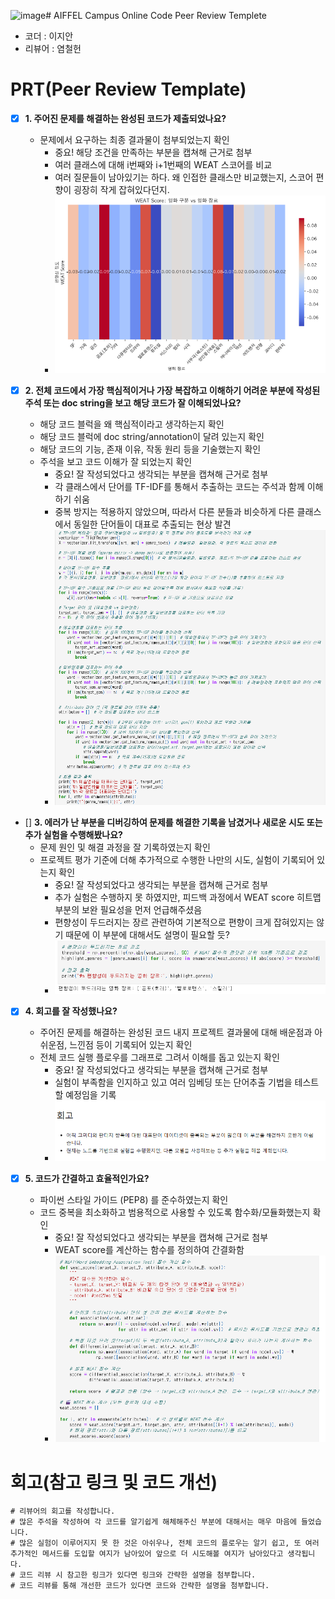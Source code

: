 ![image](https://github.com/user-attachments/assets/d0cfa765-5348-4d77-ac63-c1e892eab675)# AIFFEL Campus Online Code Peer Review Templete
- 코더 : 이지안
- 리뷰어 : 염철헌


# PRT(Peer Review Template)
- [X]  **1. 주어진 문제를 해결하는 완성된 코드가 제출되었나요?**
    - 문제에서 요구하는 최종 결과물이 첨부되었는지 확인
        - 중요! 해당 조건을 만족하는 부분을 캡쳐해 근거로 첨부
        - 여러 클래스에 대해 i번째와 i+1번째의 WEAT 스코어를 비교
        - 여러 질문들이 남아있기는 하다. 왜 인접한 클래스만 비교했는지, 스코어 편향이 굉장히 작게 잡혀있다던지.
        - ![1](images/1.png)

- [X]  **2. 전체 코드에서 가장 핵심적이거나 가장 복잡하고 이해하기 어려운 부분에 작성된 
주석 또는 doc string을 보고 해당 코드가 잘 이해되었나요?**
    - 해당 코드 블럭을 왜 핵심적이라고 생각하는지 확인
    - 해당 코드 블럭에 doc string/annotation이 달려 있는지 확인
    - 해당 코드의 기능, 존재 이유, 작동 원리 등을 기술했는지 확인
    - 주석을 보고 코드 이해가 잘 되었는지 확인
        - 중요! 잘 작성되었다고 생각되는 부분을 캡쳐해 근거로 첨부
        - 각 클래스에서 단어를 TF-IDF를 통해서 추출하는 코드는 주석과 함께 이해하기 쉬움
        - 중복 방지는 적용하지 않았으며, 따라서 다른 분들과 비슷하게 다른 클래스에서 동일한 단어들이 대표로 추출되는 현상 발견
        - ![2](images/2.png)
        
- []  **3. 에러가 난 부분을 디버깅하여 문제를 해결한 기록을 남겼거나
새로운 시도 또는 추가 실험을 수행해봤나요?**
    - 문제 원인 및 해결 과정을 잘 기록하였는지 확인
    - 프로젝트 평가 기준에 더해 추가적으로 수행한 나만의 시도, 
    실험이 기록되어 있는지 확인
        - 중요! 잘 작성되었다고 생각되는 부분을 캡쳐해 근거로 첨부
        - 추가 실험은 수행하지 못 하였지만, 피드백 과정에서 WEAT score 히트맵 부분의 보완 필요성을 먼저 언급해주셨음
        - 편향성이 두드러지는 장르 관련하여 기본적으로 편향이 크게 잡혀있지는 않기 때문에 이 부분에 대해서도 설명이 필요할 듯?
        - ![3](images/3.png)
          
- [X]  **4. 회고를 잘 작성했나요?**
    - 주어진 문제를 해결하는 완성된 코드 내지 프로젝트 결과물에 대해
    배운점과 아쉬운점, 느낀점 등이 기록되어 있는지 확인
    - 전체 코드 실행 플로우를 그래프로 그려서 이해를 돕고 있는지 확인
        - 중요! 잘 작성되었다고 생각되는 부분을 캡쳐해 근거로 첨부
        - 실험이 부족함을 인지하고 있고 여러 임베딩 또는 단어추출 기법을 테스트할 예정임을 기록
        - ![4](images/4.png)
          
      
- [X]  **5. 코드가 간결하고 효율적인가요?**
    - 파이썬 스타일 가이드 (PEP8) 를 준수하였는지 확인
    - 코드 중복을 최소화하고 범용적으로 사용할 수 있도록 함수화/모듈화했는지 확인
        - 중요! 잘 작성되었다고 생각되는 부분을 캡쳐해 근거로 첨부
        - WEAT score를 계산하는 함수를 정의하여 간결화함
        - ![5](images/5.png)


# 회고(참고 링크 및 코드 개선)
```
# 리뷰어의 회고를 작성합니다.
# 많은 주석을 작성하여 각 코드를 알기쉽게 해체해주신 부분에 대해서는 매우 마음에 들었습니다.
# 많은 실험이 이루어지지 못 한 것은 아쉬우나, 전체 코드의 플로우는 알기 쉽고, 또 여러 추가적인 메서드를 도입할 여지가 남아있어 앞으로 더 시도해볼 여지가 남아있다고 생각됩니다.
# 코드 리뷰 시 참고한 링크가 있다면 링크와 간략한 설명을 첨부합니다.
# 코드 리뷰를 통해 개선한 코드가 있다면 코드와 간략한 설명을 첨부합니다.
```
